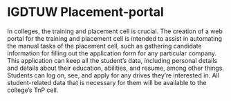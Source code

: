 # IGDTUW Placement-portal

In colleges, the training and placement cell is crucial. The creation of a web portal for the training and placement cell is intended to assist in automating the manual tasks of the placement cell, such as gathering candidate information for filling out the application form for any particular company. This application can keep all the student’s data, including personal details and details about their education, abilities, and resume, among other things. Students can log on, see, and apply for any drives they’re interested in. All student-related data that is necessary for them will be available to the college’s TnP cell.




